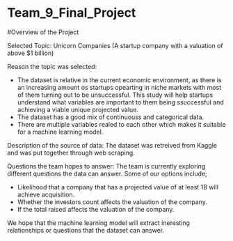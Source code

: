 # Team_9_Final_Project

#Overview of the Project

Selected Topic: Unicorn Companies (A startup company with a valuation of above $1 billion)

Reason the topic was selected: 
- The dataset is relative in the current economic environment, as there is an increasing amount os startups opearting in niche markets with most of them turning out to be unsuccessful. This study will help startups understand what variables are important to them being ssuccessful and achieving a viable unique projected value.
- The dataset has a good mix of continuouss and categorical data.
- There are multiple variables realed to each other which makes it suitable for a machine learning model.

Description of the source of data: The dataset was retreived from Kaggle and was put together through web scraping.

Questions the team hopes to answer: 
The team is currently exploring different questions the data can answer. Some of our options include;
- Likelihood that a company that has a projected value of at least 1B will achieve acquisition.
- Whether the investors count affects the valuation of the company.
- If the total raised affects the valuation of the company.

We hope that the machine learning model will extract ineresting relationships or questions that the dataset can answer.
